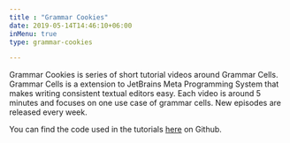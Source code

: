 ```yaml
---
title : "Grammar Cookies"
date: 2019-05-14T14:46:10+06:00
inMenu: true
type: grammar-cookies

---
```


Grammar Cookies is series of short tutorial videos around Grammar Cells. Grammar Cells is a extension to JetBrains Meta Programming System that makes writing consistent textual editors easy. Each video is around 5 minutes and focuses on one use case of grammar cells. New episodes are released every week. 

You can find the code used in the tutorials [here](https://github.com/coolya/grammar-cookies) on Github. 